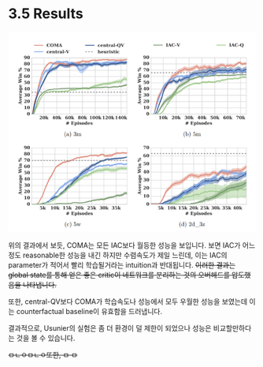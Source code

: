 # 3.5 Results



![](../../.gitbook/assets/marl_4.png)

위의 결과에서 보듯, COMA는 모든 IAC보다 월등한 성능을 보입니다. 보면 IAC가 어느정도 reasonable한 성능을 내긴 하지만 수렴속도가 제일 느린데, 이는 IAC의 parameter가 적어서 빨리 학습될거라는 intuition과 반대됩니다. ~~이러한 결과는 global state를 통해 얻은 좋은 critic이 네트워크를 분리하는 것의 오버헤드를 압도했음을 나타냅니다.~~

또한, central-QV보다 COMA가 학습속도나 성능에서 모두 우월한 성능을 보였는데 이는 counterfactual baseline이 유효함을 드러냅니다. 

결과적으로, Usunier의 실험은 좀 더 환경이 덜 제한이 되었으나 성능은 비교할만하다는 것을 볼 수 있습니다.

~~ㅁㄴㅇㅁㄴㅇ또한,   ㅁ ㅁ~~




